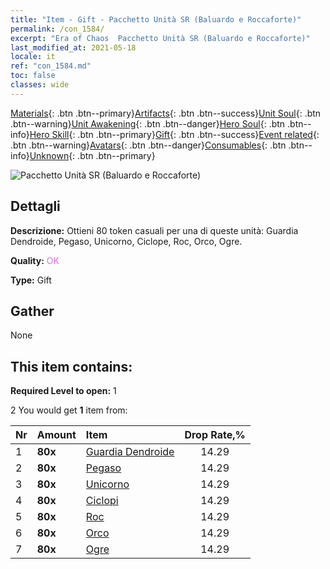 ```yaml
---
title: "Item - Gift - Pacchetto Unità SR (Baluardo e Roccaforte)"
permalink: /con_1584/
excerpt: "Era of Chaos  Pacchetto Unità SR (Baluardo e Roccaforte)"
last_modified_at: 2021-05-18
locale: it
ref: "con_1584.md"
toc: false
classes: wide
---
```

 [Materials](/ItemsIT/){: .btn .btn--primary}[Artifacts](/ItemsIT/Artifacts/){: .btn .btn--success}[Unit Soul](/ItemsIT/UnitSoul/){: .btn .btn--warning}[Unit Awakening](/ItemsIT/UnitAwakening/){: .btn .btn--danger}[Hero Soul](/ItemsIT/HeroSoul/){: .btn .btn--info}[Hero Skill](/ItemsIT/HeroSkill/){: .btn .btn--primary}[Gift](/ItemsIT/Gift/){: .btn .btn--success}[Event related](/ItemsIT/Events/){: .btn .btn--warning}[Avatars](/ItemsIT/Avatars/){: .btn .btn--danger}[Consumables](/ItemsIT/Consumables/){: .btn .btn--info}[Unknown](/ItemsIT/Unknown/){: .btn .btn--primary}

 ![Pacchetto Unità SR (Baluardo e Roccaforte)](/images/t/i_907200.png)

## Dettagli
 **Descrizione:** Ottieni 80 token casuali per una di queste unità: Guardia Dendroide, Pegaso, Unicorno, Ciclope, Roc, Orco, Ogre.

 **Quality:** <span style="color: #DA70D6">OK</span>

 **Type:** Gift

## Gather

  None

## This item contains:

 **Required Level to open:** 1

 2 You would get **1** item  from:

  | Nr | Amount |     Item    | Drop Rate,% |
  |:---|:-------|:------------|:---------:|
  | 1 |  **80x** | [Guardia Dendroide](/ItemsIT/unt_203/) | 14.29 | 
  | 2 |  **80x** | [Pegaso](/ItemsIT/unt_202/) | 14.29 | 
  | 3 |  **80x** | [Unicorno](/ItemsIT/unt_204/) | 14.29 | 
  | 4 |  **80x** | [Ciclopi](/ItemsIT/unt_222/) | 14.29 | 
  | 5 |  **80x** | [Roc](/ItemsIT/unt_221/) | 14.29 | 
  | 6 |  **80x** | [Orco](/ItemsIT/unt_219/) | 14.29 | 
  | 7 |  **80x** | [Ogre](/ItemsIT/unt_220/) | 14.29 | 
